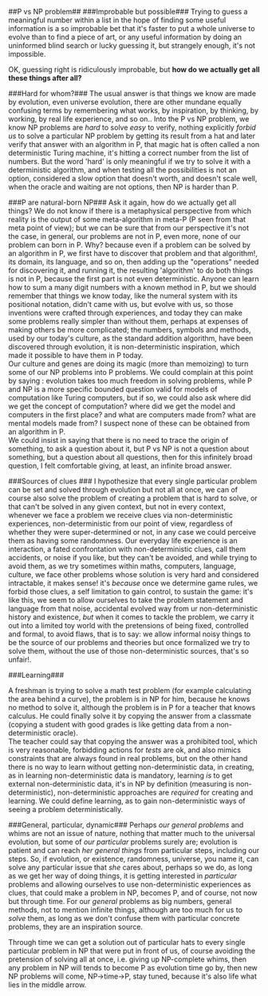 ﻿##P vs NP problem##
###Improbable but possible###
Trying to guess a meaningful number within a list in the hope of finding some useful information is a so improbable bet that it's faster to put a whole universe to evolve than to find a piece of art, or any useful information by doing an uninformed blind search or lucky guessing it, but strangely enough, it's not impossible.  

OK, guessing right is ridiculously improbable, but **how do we actually get all these things after all?**  

###Hard for whom?###
The usual answer is that things we know are made by evolution, even universe evolution, there are other mundane equally confusing terms by remembering what works, by inspiration, by thinking, by working, by real life experience, and so on.. 
Into the P vs NP problem, we know NP problems are *hard* to solve *easy* to verify, nothing explicitly *forbid us* to solve a particular NP problem by getting its result from a hat and later verify that answer with an algorithm in P, that magic hat is often called a non deterministic Turing machine, it's hitting a correct number from the list of numbers. But the word 'hard' is only meaningful if we try to solve it with a deterministic algorithm, and when testing all the possibilities is not an option, considered a slow option that doesn't worth, and doesn't scale well, when the oracle and waiting are not options, then NP is harder than P. 

###P are natural-born NP###
Ask it again, how do we actually get all things? We do not know if there is a metaphysical perspective from which reality is the output of some meta-algorithm in meta-P (P seen from that meta point of view); but we can be sure that from our perspective it's not the case, in general, our problems are not in P, even more, none of our problem can born in P. Why? because even if a problem can be solved by an algorithm in P, we first have to discover that problem and that algorithm!, its domain, its language, and so on, then adding up the "operations" needed for discovering it, and running it, the resulting 'algorithm' to do both things is not in P, because the first part is not even deterministic. 
Anyone can learn how to sum a many digit numbers with a known method in P, but we should remember that things we know today, like the numeral system with its positional notation, didn't came with us, but evolve with us, so those inventions were crafted through experiences, and today they can make some problems really simpler than without them, perhaps at expenses of making others be more complicated; the numbers, symbols and methods, used by our today's culture, as the standard addition algorithm, have been discovered through evolution, it is non-deterministic inspiration, which made it possible to have them in P today.  
Our culture and genes are doing its magic (more than memoizing) to turn some of our NP problems into P problems. 
We could complain at this point by saying : evolution takes too much freedom in solving problems, while P and NP is a more specific bounded question valid for models of computation like Turing computers, but if so, we could also ask where did we get the concept of computation? where did we get the model and computers in the first place? and what are computers made from? what are mental models made from? I suspect none of these can be obtained from an algorithm in P.  
We could insist in saying that there is no need to trace the origin of something, to ask a question about it, but P vs NP is not a question about something, but a question about all questions, then for this infinitely broad question, I felt comfortable giving, at least, an infinite broad answer.
  
###Sources of clues ###
I hypothesize that every single particular problem can be set and solved through evolution but not all at once, we can of course also solve the problem of creating a problem that is hard to solve, or that can't be solved in any given context, but not in every context, whenever we face a problem we receive clues via non-deterministic experiences,  non-deterministic from our point of view, regardless of whether they were super-determined or not, in any case we could perceive them as having some randomness. Our everyday life experience is an interaction, a fated confrontation with non-deterministic clues, call them accidents, or noise if you like, but they can't be avoided, and while trying to avoid them, as we try sometimes within maths, computers, language,  culture, we face other problems whose solution is very hard and considered intractable, it makes sense! it's *because* once we determine game rules, we forbid those clues, a self limitation to gain control, to sustain the game: it's like this, we seem to allow ourselves to take the problem statement and language from that noise, accidental evolved way from ur non-deterministic history and existence, *but* when it comes to tackle the problem, we carry it out into a limited toy world with the pretensions of being fixed, controlled and formal, to avoid flaws, that is to say: we allow informal noisy things to be the source of our problems and theories but once formalized we try to solve them, without the use of those non-deterministic sources, that's so unfair!. 

###Learning###

A freshman is trying to solve a math test problem (for example calculating the area behind a curve), the problem is in NP for him, because he knows no method to solve it, although the problem is in P for a teacher that knows calculus. He could finally solve it by copying the answer from a classmate (copying a student with good grades is like getting data from a non-deterministic oracle).  
The teacher could say that copying the answer was a prohibited tool, which is very reasonable, forbidding actions for *tests* are ok, and also mimics constraints that are always found in real problems, but on the other hand there is no way to learn without getting non-deterministic data, in creating, as in learning non-deterministic data is mandatory, learning *is* to get external non-deterministic data, it's in NP by definition (measuring is non-deterministic), non-deterministic approaches are *required* for creating and learning. We could define learning, as to gain non-deterministic ways of seeing a problem deterministically. 

###General, particular, dynamic###
Perhaps *our general problems* and whims are not an issue of nature, nothing that matter much to the universal evolution, but some of *our particular* problems surely are; evolution is patient and can reach *her general things* from particular steps, including our steps. So, if evolution, or existence, randomness, universe, you name it, can solve any particular issue that *she* cares about, perhaps so we do, as long as we get her way of doing things, it is getting interested in *particular* problems and allowing ourselves to use non-deterministic experiences as clues, that could make a problem in NP, becomes P, and of course, not now but through time. 
For our *general* problems as big numbers, general methods, not to mention infinite things, although are too much for us to *solve* them, as long as we don't confuse them with particular concrete problems, they are an inspiration source. 

Through time we can get a solution out of particular hats to every single particular problem in NP that were put in front of us, of course avoiding the pretension of solving all at once, i.e. giving up NP-complete whims, then any problem in NP will tends to become P as evolution time go by, then new NP problems will come, NP->time->P, stay tuned, because it's also life what lies in the middle arrow.
